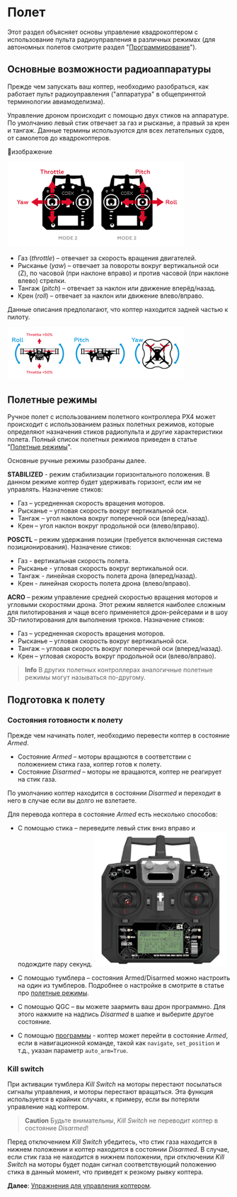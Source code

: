 # Полет

Этот раздел объясняет основы управление квадрокоптером с использование пульта радиоуправления в различных режимах (для автономных полетов смотрите раздел "[Программирование](programming.md)").

## Основные возможности радиоаппаратуры

Прежде чем запускать ваш коптер, необходимо разобраться, как работает пульт радиоуправления ("аппаратура" в общепринятой терминологии авиамоделизма).

Управление дроном происходит с помощью двух стиков на аппаратуре. По умолчанию левый стик отвечает за газ и рысканье, а правый за крен и тангаж. Данные термины используются для всех летательных судов, от самолетов до квадрокоптеров.

🔴изображение

<img src="../assets/flight/rc_basic_commands.svg" width=400 class="zoom center">

* Газ (*throttle*) – отвечает за скорость вращения двигателей.
* Рысканье (*yaw*) – отвечает за повороты вокруг вертикальной оси (Z), по часовой (при наклоне вправо) и против часовой (при наклоне влево) стрелки.
* Тангаж (*pitch*) – отвечает за наклон или движение вперёд/назад.
* Крен (*roll*) – отвечает за наклон или движение влево/вправо.

Данные описания предполагают, что коптер находится задней частью к пилоту.

<img src="../assets/flight/basic_movements_multicopter.svg" width=400 class="zoom center">

## Полетные режимы

Ручное полет с использованием полетного контроллера PX4 может происходит с использованием разных полетных режимов, которые определяют назначения стиков радиопульта и другие характеристики полета. Полный список полетных режимов приведен в статье "[Полетные режимы](modes.md)".

Основные ручные режимы разобраны далее.

**STABILIZED** - режим стабилизации горизонтального положения. В данном режиме коптер будет удерживать горизонт, если им не управлять. Назначение стиков:

* Газ – усредненная скорость вращения моторов.
* Рысканье – угловая скорость вокруг вертикальной оси.
* Тангаж – угол наклона вокруг поперечной оси (вперед/назад).
* Крен – угол наклон вокруг продольной оси (влево/вправо).

**POSCTL** – режим удержания позиции (требуется включенная система позиционирования). Назначение стиков:

* Газ - вертикальная скорость полета.
* Рысканье - угловая скорость вокруг вертикальной оси.
* Тангаж - линейная скорость полета дрона (вперед/назад).
* Крен - линейная скорость полета дрона (влево/вправо).

**ACRO** – режим управление средней скоростью вращения моторов и угловыми скоростями дрона. Этот режим является наиболее сложным для пилотирования и чаще всего применяется дрон-рейсерами и в шоу 3D-пилотирования для выполнения трюков. Назначение стиков:

* Газ – усредненная скорость вращения моторов.
* Рысканье – угловая скорость вокруг вертикальной оси.
* Тангаж – угловая скорость вокруг поперечной оси (вперед/назад).
* Крен – угловая скорость вокруг продольной оси (влево/вправо).

> **Info** В других полетных контроллерах аналогичные полетные режимы могут называться по-другому.

## Подготовка к полету

### Состояния готовности к полету

Прежде чем начинать полет, необходимо перевести коптер в состояние *Armed*.

* Состояние *Armed* – моторы вращаются в соответствии с положением стика газа, коптер готов к полету.
* Состояние *Disarmed* – моторы не вращаются, коптер не реагирует на стик газа.

По умолчанию коптер находится в состоянии *Disarmed* и переходит в него в случае если вы долго не взлетаете.

Для перевода коптера в состояние *Armed* есть несколько способов:

* С помощью стика – переведите левый стик вниз вправо и подождите пару секунд.
  <img src="../assets/flight/controller_arm.jpg" width=300 class="zoom center">

* С помощью тумблера – состояния Armed/Disarmed можно настроить на один из тумблеров. Подробнее о настройке в смотрите в статье про [полетные режимы](modes.md).
* С помощью QGC – вы можете заармить ваш дрон программно. Для этого нажмите на надпись *Disarmed* в шапке и выберите другое состояние.
* С помощью [программы](programming.md) - коптер может перейти в состояние *Armed*, если в навигационной команде, такой как `navigate`, `set_position` и т.д., указан параметр `auto_arm=True`.

### Kill switch

При активации тумблера *Kill Switch* на моторы перестают посылаться сигналы управления, и моторы перестают вращаться. Эта функция используется в крайних случаях, к примеру, если вы потеряли управление над коптером.

> **Caution** Будьте внимательны, *Kill Switch* не переводит коптер в состояние *Disarmed*!

Перед отключением *Kill Switch* убедитесь, что стик газа находится в нижнем положении и коптер находится в состоянии *Disarmed*. В случае, если стик газа не находится в нижнем положении, при отключении *Kill Switch* на моторы будет подан сигнал соответствующий положению стика в данный момент, что приведет к резкому рывку коптера.

**Далее**: [Упражнения для управления коптером](flight_exercises.md).
